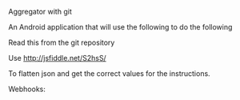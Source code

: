 Aggregator with git

An Android application that will use the following to do the following


Read this from the git repository

Use http://jsfiddle.net/S2hsS/

To flatten json and get the correct values for the instructions. 

Webhooks:

